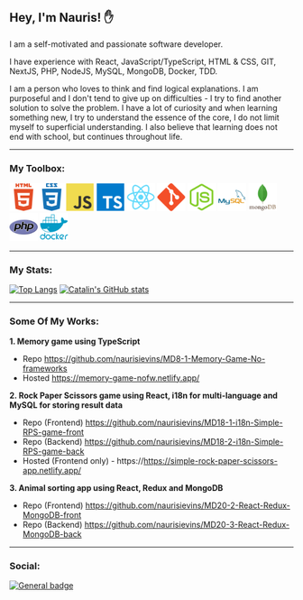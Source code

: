 ## Hey, I'm Nauris! ✋

I am a self-motivated and passionate software developer.

I have experience with React, JavaScript/TypeScript, HTML & CSS, GIT, NextJS, PHP, NodeJS, MySQL, MongoDB, Docker, TDD.

I am a person who loves to think and find logical explanations. I am purposeful and I don't tend to give up on difficulties - I try to find another solution to solve the problem. I have a lot of curiosity and when learning something new, I try to understand the essence of the core, I do not limit myself to superficial understanding. 
I also believe that learning does not end with school, but continues throughout life.

---
### My Toolbox:

<img src="https://github.com/devicons/devicon/blob/master/icons/html5/html5-plain-wordmark.svg" alt="HTML logo" width="50px" height="50px" /><img src="https://github.com/devicons/devicon/blob/master/icons/css3/css3-plain-wordmark.svg" alt="CSS logo" width="50px" height="50px" /><img src="https://github.com/devicons/devicon/blob/master/icons/javascript/javascript-original.svg" alt="JavaScript logo" width="50px" height="50px" />
<img src="https://github.com/devicons/devicon/blob/master/icons/typescript/typescript-plain.svg" alt="TypeScript logo" width="50px" height="50px" />
<img src="https://github.com/devicons/devicon/blob/master/icons/react/react-original.svg" alt="React logo" width="50px" height="50px" />
<img src="https://github.com/devicons/devicon/blob/master/icons/git/git-original.svg" alt="Git logo" width="50px" height="50px" />
<img src="https://github.com/devicons/devicon/blob/master/icons/nodejs/nodejs-original.svg" alt="NodeJS logo" width="50px" height="50px" />
<img src="https://github.com/devicons/devicon/blob/master/icons/mysql/mysql-original-wordmark.svg" alt="MySQL logo" width="50px" height="50px" />
<img src="https://github.com/devicons/devicon/blob/master/icons/mongodb/mongodb-original-wordmark.svg" alt="MongoDB logo" width="50px" height="50px" />
<img src="https://github.com/devicons/devicon/blob/master/icons/php/php-original.svg" alt="PHP logo" width="50px" height="50px" />
<img src="https://github.com/devicons/devicon/blob/master/icons/docker/docker-plain-wordmark.svg" alt="Docker logo" width="50px" height="50px" />

---
### My Stats:

[![Top Langs](https://github-readme-stats.vercel.app/api/top-langs/?username=naurisievins&theme=dracula)](https://github.com/anuraghazra/github-readme-stats)
[![Catalin's GitHub stats](https://github-readme-stats.vercel.app/api?username=naurisievins&theme=dracula)](https://github.com/anuraghazra/github-readme-stats)

---
### Some Of My Works:

**1. Memory game using TypeScript**
  - Repo https://github.com/naurisievins/MD8-1-Memory-Game-No-frameworks
  - Hosted https://memory-game-nofw.netlify.app/

**2. Rock Paper Scissors game using React, i18n for multi-language and MySQL for storing result data**
  - Repo (Frontend) https://github.com/naurisievins/MD18-1-i18n-Simple-RPS-game-front
  - Repo (Backend) https://github.com/naurisievins/MD18-2-i18n-Simple-RPS-game-back
  - Hosted (Frontend only) - https://https://simple-rock-paper-scissors-app.netlify.app/

**3. Animal sorting app using React, Redux and MongoDB**
  - Repo (Frontend) https://github.com/naurisievins/MD20-2-React-Redux-MongoDB-front
  - Repo (Backend) https://github.com/naurisievins/MD20-3-React-Redux-MongoDB-back

---
### Social:

[![General badge](https://img.shields.io/badge/LinkedIn-0077B5?style=for-the-badge&logo=linkedin&logoColor=white)](https://www.linkedin.com/in/naurisievins/)



